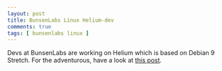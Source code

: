 ```yaml
---
layout: post
title: BunsenLabs Linux Helium-dev
comments: true
tags: [ bunsenlabs linux ]
---
```


Devs at BunsenLabs are working on Helium which is based on Debian 9 Stretch. For the adventurous, have a look at [this post](https://forums.bunsenlabs.org/viewtopic.php?id=3800).
